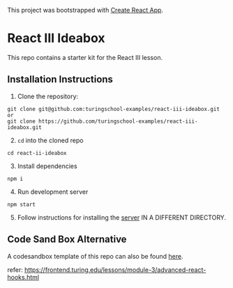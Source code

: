 This project was bootstrapped with [Create React App](https://github.com/facebook/create-react-app).

# React III Ideabox

This repo contains a starter kit for the React III lesson.

## Installation Instructions

1. Clone the repository:

```
git clone git@github.com:turingschool-examples/react-iii-ideabox.git
or
git clone https://github.com/turingschool-examples/react-iii-ideabox.git
```

2. `cd` into the cloned repo

```
cd react-ii-ideabox
```

3. Install dependencies

```
npm i
```

4. Run development server

```
npm start
```

5. Follow instructions for installing the [server](https://github.com/turingschool-examples/ideabox-api) IN A DIFFERENT DIRECTORY.

## Code Sand Box Alternative

A codesandbox template of this repo can also be found <a href="https://codesandbox.io/s/react-iii-ideabox-starter-mz1g2" target="_blank">here<a/>.

refer: https://frontend.turing.edu/lessons/module-3/advanced-react-hooks.html
